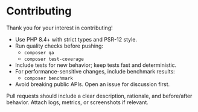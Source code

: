 # Contributing

Thank you for your interest in contributing!

- Use PHP 8.4+ with strict types and PSR-12 style.
- Run quality checks before pushing:
  - `composer qa`
  - `composer test-coverage`
- Include tests for new behavior; keep tests fast and deterministic.
- For performance-sensitive changes, include benchmark results:
  - `composer benchmark`
- Avoid breaking public APIs. Open an issue for discussion first.

Pull requests should include a clear description, rationale, and before/after behavior. Attach logs, metrics, or screenshots if relevant.
